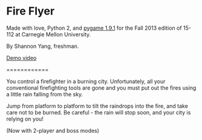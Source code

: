 Fire Flyer
============

Made with love, Python 2, and [pygame 1.9.1](http://www.pygame.org/download.shtml) for the Fall 2013 edition of 15-112 at Carnegie Mellon University.

By Shannon Yang, freshman.

[Demo video](http://www.youtube.com/watch?v=4UeAwxQZLOA)

============

You control a firefighter in a burning city. Unfortunately, all your conventional firefighting tools are gone and you must put out the fires using a little rain falling from the sky.

Jump from platform to platform to tilt the raindrops into the fire, and take care not to be burned. Be careful - the rain will stop soon, and your city is relying on you!

(Now with 2-player and boss modes)
